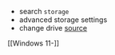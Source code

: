 
- search `storage`
- advanced storage settings
- change drive 
[source](https://answers.microsoft.com/en-us/windows/forum/all/in-windows-11-how-to-change-the-location-where/bf5f96eb-50b5-4d0c-af19-cc965df63b15)

[[Windows 11-]]